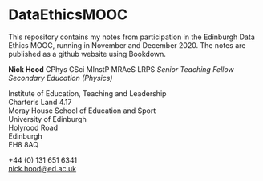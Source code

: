 # DataEthicsMOOC

This repository contains my notes from participation in the Edinburgh Data Ethics MOOC, running in November and December 2020. The notes are published as a github website using Bookdown.

**Nick Hood** CPhys CSci MInstP MRAeS LRPS
*Senior Teaching Fellow Secondary Education (Physics)*

Institute of Education, Teaching and Leadership  
Charteris Land 4.17  
Moray House School of Education and Sport  
University of Edinburgh  
Holyrood Road  
Edinburgh  
EH8 8AQ

+44 (0) 131 651 6341  
<nick.hood@ed.ac.uk>

 

